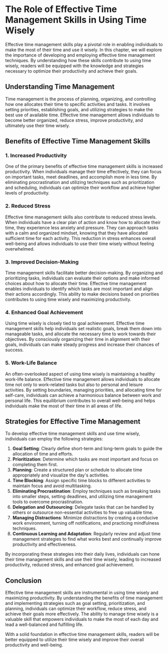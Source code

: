 The Role of Effective Time Management Skills in Using Time Wisely
==========================================================================

Effective time management skills play a pivotal role in enabling individuals to make the most of their time and use it wisely. In this chapter, we will explore the importance of developing and employing effective time management techniques. By understanding how these skills contribute to using time wisely, readers will be equipped with the knowledge and strategies necessary to optimize their productivity and achieve their goals.

Understanding Time Management
-----------------------------

Time management is the process of planning, organizing, and controlling how one allocates their time to specific activities and tasks. It involves setting priorities, establishing goals, and utilizing strategies to make the best use of available time. Effective time management allows individuals to become better organized, reduce stress, improve productivity, and ultimately use their time wisely.

Benefits of Effective Time Management Skills
--------------------------------------------

### 1. Increased Productivity

One of the primary benefits of effective time management skills is increased productivity. When individuals manage their time effectively, they can focus on important tasks, meet deadlines, and accomplish more in less time. By eliminating procrastination and utilizing techniques such as prioritization and scheduling, individuals can optimize their workflow and achieve higher levels of productivity.

### 2. Reduced Stress

Effective time management skills also contribute to reduced stress levels. When individuals have a clear plan of action and know how to allocate their time, they experience less anxiety and pressure. They can approach tasks with a calm and organized mindset, knowing that they have allocated sufficient time for each activity. This reduction in stress enhances overall well-being and allows individuals to use their time wisely without feeling overwhelmed.

### 3. Improved Decision-Making

Time management skills facilitate better decision-making. By organizing and prioritizing tasks, individuals can evaluate their options and make informed choices about how to allocate their time. Effective time management enables individuals to identify which tasks are most important and align their actions accordingly. This ability to make decisions based on priorities contributes to using time wisely and maximizing productivity.

### 4. Enhanced Goal Achievement

Using time wisely is closely tied to goal achievement. Effective time management skills help individuals set realistic goals, break them down into manageable tasks, and allocate the necessary time to work towards their objectives. By consciously organizing their time in alignment with their goals, individuals can make steady progress and increase their chances of success.

### 5. Work-Life Balance

An often-overlooked aspect of using time wisely is maintaining a healthy work-life balance. Effective time management allows individuals to allocate time not only to work-related tasks but also to personal and leisure activities. By setting boundaries, managing priorities, and allocating time for self-care, individuals can achieve a harmonious balance between work and personal life. This equilibrium contributes to overall well-being and helps individuals make the most of their time in all areas of life.

Strategies for Effective Time Management
----------------------------------------

To develop effective time management skills and use time wisely, individuals can employ the following strategies:

1. **Goal Setting**: Clearly define short-term and long-term goals to guide the allocation of time and efforts.
2. **Prioritization**: Determine which tasks are most important and focus on completing them first.
3. **Planning**: Create a structured plan or schedule to allocate time appropriately and visualize the day's activities.
4. **Time Blocking**: Assign specific time blocks to different activities to maintain focus and avoid multitasking.
5. **Eliminating Procrastination**: Employ techniques such as breaking tasks into smaller steps, setting deadlines, and utilizing time management tools to overcome procrastination.
6. **Delegation and Outsourcing**: Delegate tasks that can be handled by others or outsource non-essential activities to free up valuable time.
7. **Managing Distractions**: Minimize distractions by creating a conducive work environment, turning off notifications, and practicing mindfulness techniques.
8. **Continuous Learning and Adaptation**: Regularly review and adjust time management strategies to find what works best and continually improve productivity and effectiveness.

By incorporating these strategies into their daily lives, individuals can hone their time management skills and use their time wisely, leading to increased productivity, reduced stress, and enhanced goal achievement.

Conclusion
----------

Effective time management skills are instrumental in using time wisely and maximizing productivity. By understanding the benefits of time management and implementing strategies such as goal setting, prioritization, and planning, individuals can optimize their workflow, reduce stress, and achieve their goals more effectively. The ability to manage time wisely is a valuable skill that empowers individuals to make the most of each day and lead a well-balanced and fulfilling life.

With a solid foundation in effective time management skills, readers will be better equipped to utilize their time wisely and improve their overall productivity and well-being.
